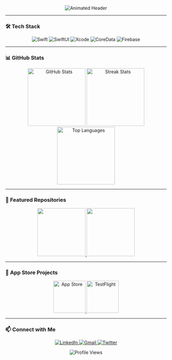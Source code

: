 <!-- Animated Header -->
<div align="center">
  <img src="https://readme-typing-svg.herokuapp.com?font=Fira+Code&size=30&duration=3000&pause=1000&color=00FF00&center=true&vCenter=true&width=500&lines=Hi+👋,+I'm+Yaduraj;iOS+Developer;Swift+Enthusiast;Open-Source+Contributor" alt="Animated Header" />
</div>

---

### 🛠️ **Tech Stack**
<!-- Animated Badges for iOS Tools -->
<p align="center">
  <img src="https://img.shields.io/badge/Swift-FA7343?style=for-the-badge&logo=swift&logoColor=white" alt="Swift" />
  <img src="https://img.shields.io/badge/SwiftUI-0078D4?style=for-the-badge&logo=swift&logoColor=white" alt="SwiftUI" />
  <img src="https://img.shields.io/badge/Xcode-147EFB?style=for-the-badge&logo=xcode&logoColor=white" alt="Xcode" />
  <img src="https://img.shields.io/badge/CoreData-0B0A0A?style=for-the-badge&logo=apple&logoColor=white" alt="CoreData" />
  <img src="https://img.shields.io/badge/Firebase-FFCA28?style=for-the-badge&logo=firebase&logoColor=black" alt="Firebase" />
</p>

---

### 📊 **GitHub Stats**
<!-- Dynamic GitHub Stats with Themes -->
<div align="center">
  <img height="180em" src="https://github-readme-stats.vercel.app/api?username=YadurajManu&show_icons=true&theme=radical&include_all_commits=true" alt="GitHub Stats" />
  <img height="180em" src="https://github-readme-streak-stats.herokuapp.com/?user=YadurajManu&theme=merko" alt="Streak Stats" />
  <img height="180em" src="https://github-readme-stats.vercel.app/api/top-langs/?usernameYadurajManu&layout=compact&theme=vision-friendly-dark" alt="Top Languages" />
</div>

---

### 🚀 **Featured Repositories**
<!-- Animated Repo Cards -->
<div align="center">
  <a href="https://github.com/[YOUR_USERNAME]/[REPO_1]">
    <img height="150em" src="https://github-readme-stats.vercel.app/api/pin/?username=[YOUR_USERNAME]&repo=[REPO_1]&theme=merko" />
  </a>
  <a href="https://github.com/[YOUR_USERNAME]/[REPO_2]">
    <img height="150em" src="https://github-readme-stats.vercel.app/api/pin/?username=[YOUR_USERNAME]&repo=[REPO_2]&theme=merko" />
  </a>
</div>

---

### 🌟 **App Store Projects**
<!-- Custom iOS Project Section -->
<p align="center">
  <a href="[APP_STORE_LINK]">
    <img height="100" src="https://img.shields.io/badge/App_Store-0D96F6?style=for-the-badge&logo=app-store&logoColor=white" alt="App Store" />
  </a>
  <a href="[TESTFLIGHT_LINK]">
    <img height="100" src="https://img.shields.io/badge/TestFlight-0A0A0A?style=for-the-badge&logo=testflight&logoColor=white" alt="TestFlight" />
  </a>
</p>

---

### 📫 **Connect with Me**
<!-- Animated Social Links -->
<p align="center">
  <a href="[YOUR_LINKEDIN]">
    <img src="https://img.shields.io/badge/LinkedIn-0077B5?style=for-the-badge&logo=linkedin&logoColor=white" alt="LinkedIn" />
  </a>
  <a href="mailto:[YOUR_EMAIL]">
    <img src="https://img.shields.io/badge/Gmail-D14836?style=for-the-badge&logo=gmail&logoColor=white" alt="Gmail" />
  </a>
  <a href="[YOUR_TWITTER]">
    <img src="https://img.shields.io/badge/Twitter-1DA1F2?style=for-the-badge&logo=twitter&logoColor=white" alt="Twitter" />
  </a>
</p>

<!-- Visitor Counter -->
<div align="center">
  <img src="https://komarev.com/ghpvc/?username=[YOUR_USERNAME]&color=blueviolet&style=flat-square" alt="Profile Views" />
</div>
